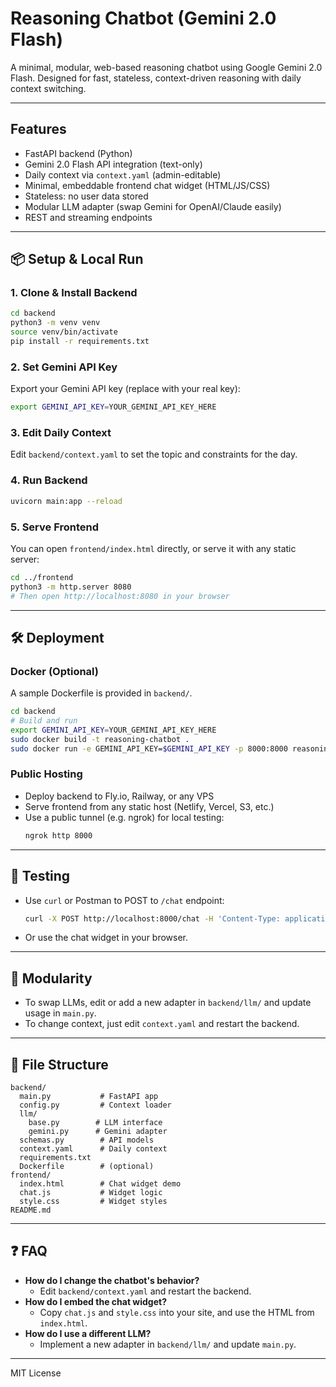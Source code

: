 # Reasoning Chatbot (Gemini 2.0 Flash)

A minimal, modular, web-based reasoning chatbot using Google Gemini 2.0 Flash. Designed for fast, stateless, context-driven reasoning with daily context switching.

---

## Features
- FastAPI backend (Python)
- Gemini 2.0 Flash API integration (text-only)
- Daily context via `context.yaml` (admin-editable)
- Minimal, embeddable frontend chat widget (HTML/JS/CSS)
- Stateless: no user data stored
- Modular LLM adapter (swap Gemini for OpenAI/Claude easily)
- REST and streaming endpoints

---

## 📦 Setup & Local Run

### 1. Clone & Install Backend
```bash
cd backend
python3 -m venv venv
source venv/bin/activate
pip install -r requirements.txt
```

### 2. Set Gemini API Key
Export your Gemini API key (replace with your real key):
```bash
export GEMINI_API_KEY=YOUR_GEMINI_API_KEY_HERE
```

### 3. Edit Daily Context
Edit `backend/context.yaml` to set the topic and constraints for the day.

### 4. Run Backend
```bash
uvicorn main:app --reload
```

### 5. Serve Frontend
You can open `frontend/index.html` directly, or serve it with any static server:
```bash
cd ../frontend
python3 -m http.server 8080
# Then open http://localhost:8080 in your browser
```

---

## 🛠️ Deployment

### Docker (Optional)
A sample Dockerfile is provided in `backend/`.
```bash
cd backend
# Build and run
export GEMINI_API_KEY=YOUR_GEMINI_API_KEY_HERE
sudo docker build -t reasoning-chatbot .
sudo docker run -e GEMINI_API_KEY=$GEMINI_API_KEY -p 8000:8000 reasoning-chatbot
```

### Public Hosting
- Deploy backend to Fly.io, Railway, or any VPS
- Serve frontend from any static host (Netlify, Vercel, S3, etc.)
- Use a public tunnel (e.g. ngrok) for local testing:
  ```bash
  ngrok http 8000
  ```

---

## 🧪 Testing
- Use `curl` or Postman to POST to `/chat` endpoint:
  ```bash
  curl -X POST http://localhost:8000/chat -H 'Content-Type: application/json' -d '{"user_input": "How do I solve a problem?"}'
  ```
- Or use the chat widget in your browser.

---

## 📝 Modularity
- To swap LLMs, edit or add a new adapter in `backend/llm/` and update usage in `main.py`.
- To change context, just edit `context.yaml` and restart the backend.

---

## 📁 File Structure
```
backend/
  main.py           # FastAPI app
  config.py         # Context loader
  llm/
    base.py        # LLM interface
    gemini.py      # Gemini adapter
  schemas.py        # API models
  context.yaml      # Daily context
  requirements.txt
  Dockerfile        # (optional)
frontend/
  index.html        # Chat widget demo
  chat.js           # Widget logic
  style.css         # Widget styles
README.md
```

---

## ❓ FAQ
- **How do I change the chatbot's behavior?**
  - Edit `backend/context.yaml` and restart the backend.
- **How do I embed the chat widget?**
  - Copy `chat.js` and `style.css` into your site, and use the HTML from `index.html`.
- **How do I use a different LLM?**
  - Implement a new adapter in `backend/llm/` and update `main.py`.

---

MIT License 